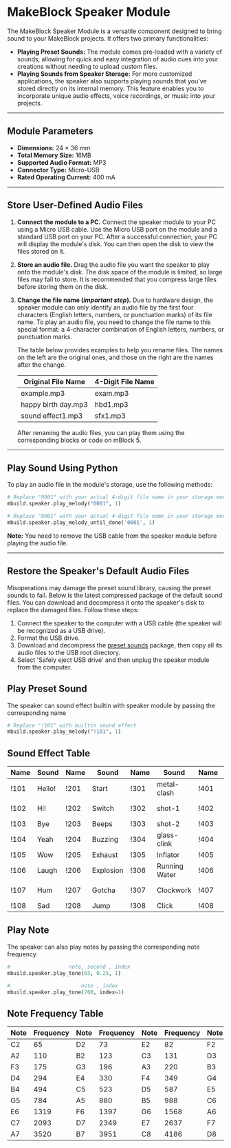# MakeBlock Speaker Module

The MakeBlock Speaker Module is a versatile component designed to bring sound to your MakeBlock projects. It offers two primary functionalities:

  * **Playing Preset Sounds:** The module comes pre-loaded with a variety of sounds, allowing for quick and easy integration of audio cues into your creations without needing to upload custom files.
  * **Playing Sounds from Speaker Storage:** For more customized applications, the speaker also supports playing sounds that you've stored directly on its internal memory. This feature enables you to incorporate unique audio effects, voice recordings, or music into your projects.

-----

## Module Parameters

  * **Dimensions:** 24 × 36 mm
  * **Total Memory Size:** 16MB
  * **Supported Audio Format:** MP3
  * **Connector Type:** Micro-USB
  * **Rated Operating Current:** 400 mA

-----

## Store User-Defined Audio Files

1.  **Connect the module to a PC.**
    Connect the speaker module to your PC using a Micro USB cable. Use the Micro USB port on the module and a standard USB port on your PC. After a successful connection, your PC will display the module's disk. You can then open the disk to view the files stored on it.

2.  **Store an audio file.**
    Drag the audio file you want the speaker to play onto the module's disk. The disk space of the module is limited, so large files may fail to store. It is recommended that you compress large files before storing them on the disk.

3.  **Change the file name (*important step*).**
    Due to hardware design, the speaker module can only identify an audio file by the first four characters (English letters, numbers, or punctuation marks) of its file name. To play an audio file, you need to change the file name to this special format: a 4-character combination of English letters, numbers, or punctuation marks.

    The table below provides examples to help you rename files. The names on the left are the original ones, and those on the right are the names after the change.

    | Original File Name | 4-Digit File Name |
    |---|---|
    | example.mp3 | exam.mp3 |
    | happy birth day.mp3 | hbd1.mp3 |
    | sound effect1.mp3 | sfx1.mp3 |

    After renaming the audio files, you can play them using the corresponding blocks or code on mBlock 5.

-----

## Play Sound Using Python

To play an audio file in the module's storage, use the following methods:

```python
# Replace "0001" with your actual 4-digit file name in your storage module
mbuild.speaker.play_melody("0001", 1)
```

```python
# Replace "0001" with your actual 4-digit file name in your storage module
mbuild.speaker.play_melody_until_done('0001', 1)
```

**Note:** You need to remove the USB cable from the speaker module before playing the audio file.

-----

## Restore the Speaker's Default Audio Files

Misoperations may damage the preset sound library, causing the preset sounds to fail. Below is the latest compressed package of the default sound files. You can download and decompress it onto the speaker's disk to replace the damaged files. Follow these steps:

1.  Connect the speaker to the computer with a USB cable (the speaker will be recognized as a USB drive).
2.  Format the USB drive.
3.  Download and decompress the [preset sounds](https://www.google.com/search?q=) package, then copy all its audio files to the USB root directory.
4.  Select 'Safely eject USB drive' and then unplug the speaker module from the computer.

## Play Preset Sound 

The speaker can sound effect builtin with speaker module by passing the corresponding name

```python
# Replace "!101" with builtin sound effect 
mbuild.speaker.play_melody("!101", 1)
```

## Sound Effect Table

| Name | Sound | Name | Sound | Name | Sound | Name | Sound | Name | Sound |Name | Sound |Name | Sound |
|---|---|---|---|---|---|---|---|---|---|---|---|---|---|
|!101|Hello!|!201|Start|!301|metal-clash|!401|"0"|!501|"Black"|!601|Quack!|!701|Airplane|
|!102|Hi!|!202|Switch|!302|shot-1|!402|"1"|!502|"Red"|!602|Chirp|!702|Police Siren|
|!103|Bye|!203|Beeps|!303|shot-2|!403|"2"|!503|"Orange"|!603|Hoofbeat|!703|Ship Horn|
|!104|Yeah|!204|Buzzing|!304|glass-clink|!404|"3"|!504|"Yellow"|!604|Whinny|!704|Bicycle|
|!105|Wow|!205|Exhaust|!305|Inflator|!405|"4"|!505|"Green"|!605|Meh|!705|Helicopter|
|!106|Laugh|!206|Explosion|!306|Running Water|!406|"5"|!506|"Cyan"|!606|Roar|!706|Train Track|
|!107|Hum|!207|Gotcha|!307|Clockwork|!407|"6"|!507|"blue"|!607|Bark|!707|Train Horn|
|!108|Sad|!208|Jump|!308|Click|!408|"7"|!508|"Purple"|!608|Moo|!708|Fire Truck|

## Play Note

The speaker can also play notes by passing the corresponding note frequency.

```python
#                   note, second , index
mbuild.speaker.play_tone(65, 0.25, 1)
```

```python
#                       note , index
mbuild.speaker.play_tone(700, index=1)
```

## Note Frequency Table

| Note | Frequency | Note | Frequency | Note | Frequency | Note | Frequency | Note | Frequency |
|---|---|---|---|---|---|---|---|---|---|
| C2 | 65 | D2 | 73 | E2 | 82 | F2 | 87 | G2 | 98 |
| A2 | 110 | B2 | 123 | C3 | 131 | D3 | 147 | E3 | 165 |
| F3 | 175 | G3 | 196 | A3 | 220 | B3 | 247 | C4 | 262 |
| D4 | 294 | E4 | 330 | F4 | 349 | G4 | 392 | A4 | 440 |
| B4 | 494 | C5 | 523 | D5 | 587 | E5 | 659 | F5 | 698 |
| G5 | 784 | A5 | 880 | B5 | 988 | C6 | 1047 | D6 | 1175 |
| E6 | 1319 | F6 | 1397 | G6 | 1568 | A6 | 1760 | B6 | 1976 |
| C7 | 2093 | D7 | 2349 | E7 | 2637 | F7 | 2794 | G7 | 3136 |
| A7 | 3520 | B7 | 3951 | C8 | 4186 | D8 | 4699 | | |


